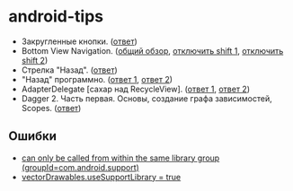 # android-tips

* Закругленные кнопки. ([ответ](https://medium.com/@inibukanadit/androidstarter-1-i-want-a-round-button-636bc5553d6d))
* Bottom View Navigation. ([общий обзор](https://android.jlelse.eu/ultimate-guide-to-bottom-navigation-on-android-75e4efb8105f), [отключить shift 1](https://gist.github.com/aboutgaurav/7bc06bde7822502e51a06f9410dfd3e2), [отключить shift 2](http://qaru.site/questions/59984/how-to-disable-bottomnavigationview-shift-mode))
* Стрелка "Назад". ([ответ](https://stackoverflow.com/questions/26651602/display-back-arrow-on-toolbar))
* "Назад" программно. ([ответ 1](https://stackoverflow.com/questions/10863572/programmatically-go-back-to-the-previous-fragment-in-the-backstack), [ответ 2](https://stackoverflow.com/questions/34803872/android-back-button-navigate-to-specific-fragment))
* AdapterDelegate [сахар над RecycleView]. ([ответ 1](https://github.com/sockeqwe/AdapterDelegates), [ответ 2](https://android.jlelse.eu/android-dtt-19-adapter-delegates-6003349f2120))
* Dagger 2. Часть первая. Основы, создание графа зависимостей, Scopes. ([ответ](https://habr.com/post/279125/))



## Ошибки

* [can only be called from within the same library group (groupId=com.android.support)](https://stackoverflow.com/questions/41150995/appcompatactivity-oncreate-can-only-be-called-from-within-the-same-library-group)
* [vectorDrawables.useSupportLibrary = true](https://medium.com/@imrankst1221/vector-drawable-is-the-best-practices-for-android-development-with-kotlin-9e8cf54372d5)
